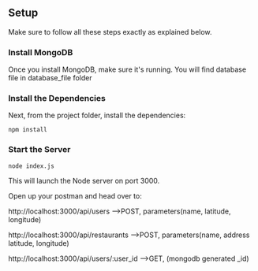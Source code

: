 
## Setup

Make sure to follow all these steps exactly as explained below.

### Install MongoDB

Once you install MongoDB, make sure it's running. You will find database file in database_file folder

### Install the Dependencies

Next, from the project folder, install the dependencies:

    npm install

### Start the Server

    node index.js

This will launch the Node server on port 3000.

Open up your postman and head over to:

http://localhost:3000/api/users -->POST, parameters(name, latitude, longitude)

http://localhost:3000/api/restaurants -->POST, parameters(name, address latitude, longitude)

http://localhost:3000/api/users/:user_id -->GET, (mongodb generated _id)

